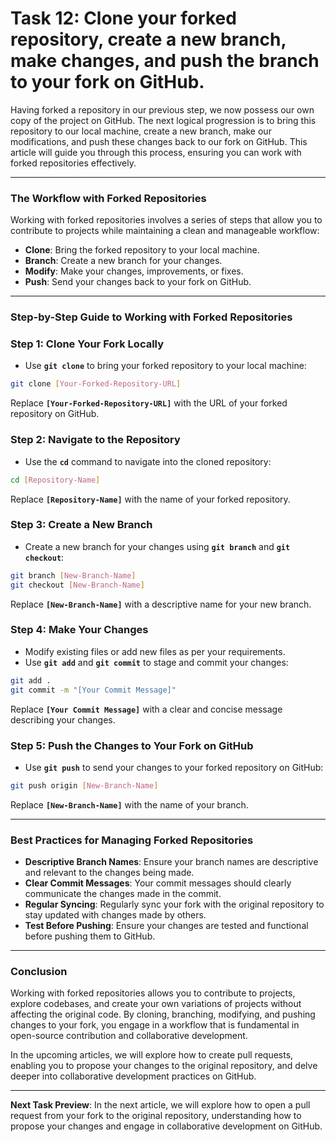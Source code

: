 # Task 12: Clone your forked repository, create a new branch, make changes, and push the branch to your fork on GitHub.

Having forked a repository in our previous step, we now possess our own copy of the project on GitHub. The next logical progression is to bring this repository to our local machine, create a new branch, make our modifications, and push these changes back to our fork on GitHub. This article will guide you through this process, ensuring you can work with forked repositories effectively.

---

### The Workflow with Forked Repositories

Working with forked repositories involves a series of steps that allow you to contribute to projects while maintaining a clean and manageable workflow:

- **Clone**: Bring the forked repository to your local machine.
- **Branch**: Create a new branch for your changes.
- **Modify**: Make your changes, improvements, or fixes.
- **Push**: Send your changes back to your fork on GitHub.

---

### Step-by-Step Guide to Working with Forked Repositories

### **Step 1: Clone Your Fork Locally**

- Use **`git clone`** to bring your forked repository to your local machine:

```bash
git clone [Your-Forked-Repository-URL]
```

Replace **`[Your-Forked-Repository-URL]`** with the URL of your forked repository on GitHub.

### **Step 2: Navigate to the Repository**

- Use the **`cd`** command to navigate into the cloned repository:

```bash
cd [Repository-Name]
```

Replace **`[Repository-Name]`** with the name of your forked repository.

### **Step 3: Create a New Branch**

- Create a new branch for your changes using **`git branch`** and **`git checkout`**:

```bash
git branch [New-Branch-Name]
git checkout [New-Branch-Name]
```

Replace **`[New-Branch-Name]`** with a descriptive name for your new branch.

### **Step 4: Make Your Changes**

- Modify existing files or add new files as per your requirements.
- Use **`git add`** and **`git commit`** to stage and commit your changes:

```bash
git add .
git commit -m "[Your Commit Message]"
```

Replace **`[Your Commit Message]`** with a clear and concise message describing your changes.

### **Step 5: Push the Changes to Your Fork on GitHub**

- Use **`git push`** to send your changes to your forked repository on GitHub:

```bash
git push origin [New-Branch-Name]
```

Replace **`[New-Branch-Name]`** with the name of your branch.

---

### Best Practices for Managing Forked Repositories

- **Descriptive Branch Names**: Ensure your branch names are descriptive and relevant to the changes being made.
- **Clear Commit Messages**: Your commit messages should clearly communicate the changes made in the commit.
- **Regular Syncing**: Regularly sync your fork with the original repository to stay updated with changes made by others.
- **Test Before Pushing**: Ensure your changes are tested and functional before pushing them to GitHub.

---

### Conclusion

Working with forked repositories allows you to contribute to projects, explore codebases, and create your own variations of projects without affecting the original code. By cloning, branching, modifying, and pushing changes to your fork, you engage in a workflow that is fundamental in open-source contribution and collaborative development.

In the upcoming articles, we will explore how to create pull requests, enabling you to propose your changes to the original repository, and delve deeper into collaborative development practices on GitHub.

---

**Next Task Preview**: In the next article, we will explore how to open a pull request from your fork to the original repository, understanding how to propose your changes and engage in collaborative development on GitHub.